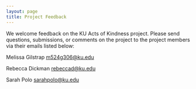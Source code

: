 ```yaml
---
layout: page
title: Project Feedback
---
```


We welcome feedback on the KU Acts of Kindness project. Please send questions, submissions, or comments on the project to the project members via their emails listed below:

Melissa Gilstrap m524g306@ku.edu

Rebecca Dickman rebeccad@ku.edu

Sarah Polo sarahpolo@ku.edu
